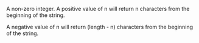 A non-zero integer. A positive value of n will return n characters from the beginning of the string.

A negative value of n will return (length - n) characters from the beginning of the string.
